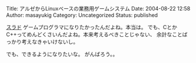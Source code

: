 Title: アルゼからLinuxベースの業務用ゲームシステム
Date: 2004-08-22 12:58
Author: masayukig
Category: Uncategorized
Status: published

[スラド](http://slashdot.jp/article.pl?sid=04/08/14/1518253&topic=31)
ゲームプログラマになりたかったんだよね。本当は。
でも、CとかC++ってめんどくさいんだよね。本来考えるべきことじゃない、
余計なことばっかり考えなきゃいけないし。

でも、できるようになりたいな。
がんばろう。。

